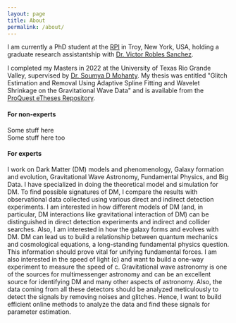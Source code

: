```yaml
---
layout: page
title: About
permalink: /about/
---
```


I am currently a PhD student at the [RPI](https://www.rpi.edu/) in Troy, New York, USA, holding a graduate research assistantship with [Dr. Victor Robles Sanchez](https://sites.google.com/yale.edu/vrobles/home).

I completed my Masters in 2022 at the University of Texas Rio Grande Valley, supervised by [Dr. Soumya D Mohanty](https://scholar.google.com/citations?user=C2xWWFsAAAAJ&hl=en). My thesis was entitled "Glitch Estimation and Removal Using Adaptive Spline Fitting and Wavelet Shrinkage on the Gravitational Wave Data" and is available from the [ProQuest eTheses Repository](https://www.proquest.com/docview/2801919094?pq-origsite=gscholar&fromopenview=true&sourcetype=Dissertations%20&%20Theses).

#### For non-experts


<div class="col-md-6">
Some stuff here
</div>
<div class="col-md-6">
Some stuff here too
</div>

#### For experts

I work on Dark Matter (DM) models and phenomenology, Galaxy formation and evolution, Gravitational Wave Astronomy, Fundamental Physics, and Big Data. I have specialized in doing the theoretical model and simulation for DM. To find possible signatures of DM, I compare the results with observational data collected using various direct and indirect detection experiments. I am interested in how different models of DM (and, in particular, DM interactions like gravitational interaction of DM) can be distinguished in direct detection experiments and indirect and collider searches. Also, I am interested in how the galaxy forms and evolves with DM. DM can lead us to build a relationship between quantum mechanics and cosmological equations, a long-standing fundamental physics question. This information should prove vital for unifying fundamental forces. I am also interested in the speed of light (c) and want to build a one-way experiment to measure the speed of c. Gravitational wave astronomy is one of the sources for multimessenger astronomy and can be an excellent source for identifying DM and many other aspects of astronomy. Also, the data coming from all these detectors should be analyzed meticulously to detect the signals by removing noises and glitches. Hence, I want to build efficient online methods to analyze the data and find these signals for parameter estimation.
